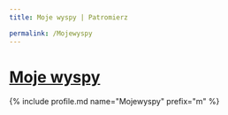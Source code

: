 ```yaml
---
title: Moje wyspy | Patromierz

permalink: /Mojewyspy
---
```


# [Moje wyspy](https://patronite.pl/Mojewyspy)

{% include profile.md name="Mojewyspy" prefix="m" %}
